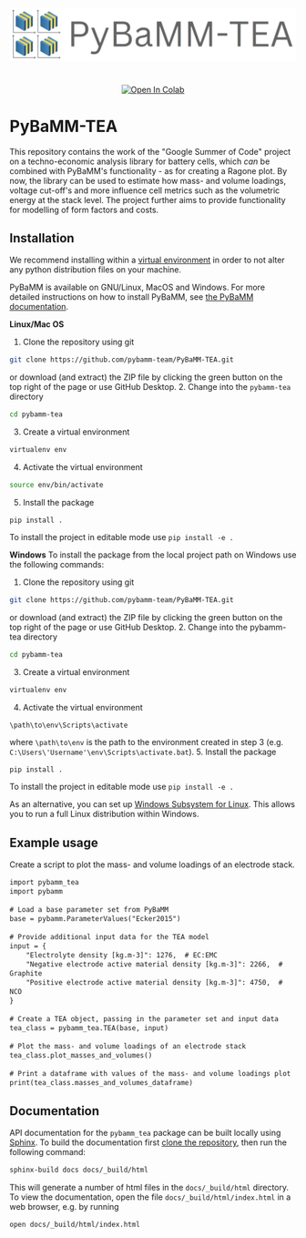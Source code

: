 
![PyBaMM-TEA-logo](https://github.com/pybamm-team/pybamm-tea/blob/main/docs/_static/pybamm_tea_logo.PNG)

#

<div align="center">

[![Open In Colab](https://colab.research.google.com/assets/colab-badge.svg)](https://colab.research.google.com/github/pybamm-team/PyBaMM/blob/main/)


</div>


# PyBaMM-TEA

This repository contains the work of the "Google Summer of Code" project on a techno-economic analysis library for battery cells, which _can_ be combined with PyBaMM's functionality - as for creating a Ragone plot. By now, the library can be used to estimate how mass- and volume loadings, voltage cut-off's and more influence cell metrics such as the volumetric energy at the stack level. The project further aims to provide functionality for modelling of form factors and costs.

## Installation
We recommend installing within a [virtual environment](https://docs.python.org/3/tutorial/venv.html) in order to not alter any python distribution files on your machine.

PyBaMM is available on GNU/Linux, MacOS and Windows. For more detailed instructions on how to install PyBaMM, see [the PyBaMM documentation](https://pybamm.readthedocs.io/en/latest/install/GNU-linux.html#user-install).

**Linux/Mac OS**
1. Clone the repository using git
```bash
git clone https://github.com/pybamm-team/PyBaMM-TEA.git
```
or download (and extract) the ZIP file by clicking the green button on the top right of the page or use GitHub Desktop.
2. Change into the `pybamm-tea` directory
```bash
cd pybamm-tea
```
3. Create a virtual environment
```bash
virtualenv env
```
4. Activate the virtual environment
```bash
source env/bin/activate
```
5. Install the package
```
pip install .
```
To install the project in editable mode use `pip install -e .`

**Windows**
To install the package from the local project path on Windows use the following commands:

1. Clone the repository using git
```bash
git clone https://github.com/pybamm-team/PyBaMM-TEA.git
```
or download (and extract) the ZIP file by clicking the green button on the top right of the page or use GitHub Desktop.
2. Change into the pybamm-tea directory
```bash
cd pybamm-tea
```
3. Create a virtual environment
```bash
virtualenv env
```
4. Activate the virtual environment
```
\path\to\env\Scripts\activate
```
where `\path\to\env` is the path to the environment created in step 3 (e.g. `C:\Users\'Username'\env\Scripts\activate.bat`).
5. Install the package
```bash
pip install .
```
To install the project in editable mode use `pip install -e .`

As an alternative, you can set up [Windows Subsystem for Linux](https://docs.microsoft.com/en-us/windows/wsl/about). This allows you to run a full Linux distribution within Windows.

## Example usage

Create a script to plot the mass- and volume loadings of an electrode stack.

```python3
import pybamm_tea
import pybamm

# Load a base parameter set from PyBaMM
base = pybamm.ParameterValues("Ecker2015")

# Provide additional input data for the TEA model
input = {
    "Electrolyte density [kg.m-3]": 1276,  # EC:EMC
    "Negative electrode active material density [kg.m-3]": 2266,  # Graphite
    "Positive electrode active material density [kg.m-3]": 4750,  # NCO
}

# Create a TEA object, passing in the parameter set and input data
tea_class = pybamm_tea.TEA(base, input)

# Plot the mass- and volume loadings of an electrode stack
tea_class.plot_masses_and_volumes()

# Print a dataframe with values of the mass- and volume loadings plot
print(tea_class.masses_and_volumes_dataframe)
```

## Documentation
API documentation for the `pybamm_tea` package can be built locally using [Sphinx](https://www.sphinx-doc.org/en/master/). To build the documentation first [clone the repository](https://github.com/git-guides/git-clone), then run the following command:
```bash
sphinx-build docs docs/_build/html  
```
This will generate a number of html files in the `docs/_build/html` directory. To view the documentation, open the file `docs/_build/html/index.html` in a web browser, e.g. by running
```bash
open docs/_build/html/index.html
```

